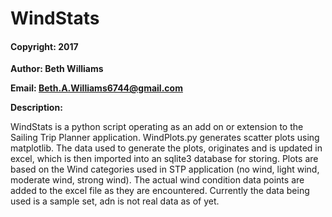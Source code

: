 # WindStats

#### Copyright: 2017

**Author: Beth Williams** 

**Email: Beth.A.Williams6744@gmail.com**

**Description:**

WindStats is a python script operating as an add on or extension to the Sailing Trip Planner application.  WindPlots.py generates scatter plots using matplotlib. The data used to generate the plots, originates and is updated in excel, which is then imported into an sqlite3 database for storing.  Plots are based on the Wind categories used in STP application (no wind, light wind, moderate wind, strong wind). The actual wind condition data points are added to the excel file as they are encountered.  Currently the data being used is a sample set, adn is not real data as of yet.

